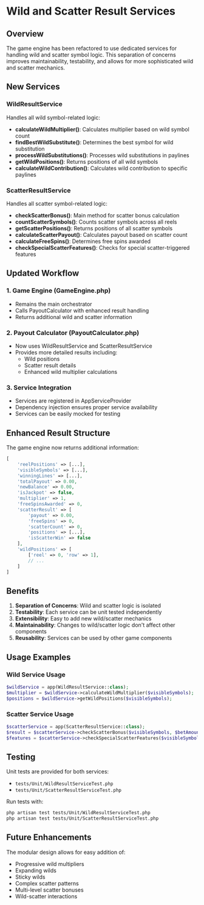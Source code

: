 # Wild and Scatter Result Services

## Overview

The game engine has been refactored to use dedicated services for handling wild and scatter symbol logic. This separation of concerns improves maintainability, testability, and allows for more sophisticated wild and scatter mechanics.

## New Services

### WildResultService

Handles all wild symbol-related logic:

- **calculateWildMultiplier()**: Calculates multiplier based on wild symbol count
- **findBestWildSubstitute()**: Determines the best symbol for wild substitution
- **processWildSubstitutions()**: Processes wild substitutions in paylines
- **getWildPositions()**: Returns positions of all wild symbols
- **calculateWildContribution()**: Calculates wild contribution to specific paylines

### ScatterResultService

Handles all scatter symbol-related logic:

- **checkScatterBonus()**: Main method for scatter bonus calculation
- **countScatterSymbols()**: Counts scatter symbols across all reels
- **getScatterPositions()**: Returns positions of all scatter symbols
- **calculateScatterPayout()**: Calculates payout based on scatter count
- **calculateFreeSpins()**: Determines free spins awarded
- **checkSpecialScatterFeatures()**: Checks for special scatter-triggered features

## Updated Workflow

### 1. Game Engine (GameEngine.php)
- Remains the main orchestrator
- Calls PayoutCalculator with enhanced result handling
- Returns additional wild and scatter information

### 2. Payout Calculator (PayoutCalculator.php)
- Now uses WildResultService and ScatterResultService
- Provides more detailed results including:
  - Wild positions
  - Scatter result details
  - Enhanced wild multiplier calculations

### 3. Service Integration
- Services are registered in AppServiceProvider
- Dependency injection ensures proper service availability
- Services can be easily mocked for testing

## Enhanced Result Structure

The game engine now returns additional information:

```php
[
    'reelPositions' => [...],
    'visibleSymbols' => [...],
    'winningLines' => [...],
    'totalPayout' => 0.00,
    'newBalance' => 0.00,
    'isJackpot' => false,
    'multiplier' => 1,
    'freeSpinsAwarded' => 0,
    'scatterResult' => [
        'payout' => 0.00,
        'freeSpins' => 0,
        'scatterCount' => 0,
        'positions' => [...],
        'isScatterWin' => false
    ],
    'wildPositions' => [
        ['reel' => 0, 'row' => 1],
        // ...
    ]
]
```

## Benefits

1. **Separation of Concerns**: Wild and scatter logic is isolated
2. **Testability**: Each service can be unit tested independently
3. **Extensibility**: Easy to add new wild/scatter mechanics
4. **Maintainability**: Changes to wild/scatter logic don't affect other components
5. **Reusability**: Services can be used by other game components

## Usage Examples

### Wild Service Usage
```php
$wildService = app(WildResultService::class);
$multiplier = $wildService->calculateWildMultiplier($visibleSymbols);
$positions = $wildService->getWildPositions($visibleSymbols);
```

### Scatter Service Usage
```php
$scatterService = app(ScatterResultService::class);
$result = $scatterService->checkScatterBonus($visibleSymbols, $betAmount);
$features = $scatterService->checkSpecialScatterFeatures($visibleSymbols);
```

## Testing

Unit tests are provided for both services:
- `tests/Unit/WildResultServiceTest.php`
- `tests/Unit/ScatterResultServiceTest.php`

Run tests with:
```bash
php artisan test tests/Unit/WildResultServiceTest.php
php artisan test tests/Unit/ScatterResultServiceTest.php
```

## Future Enhancements

The modular design allows for easy addition of:
- Progressive wild multipliers
- Expanding wilds
- Sticky wilds
- Complex scatter patterns
- Multi-level scatter bonuses
- Wild-scatter interactions